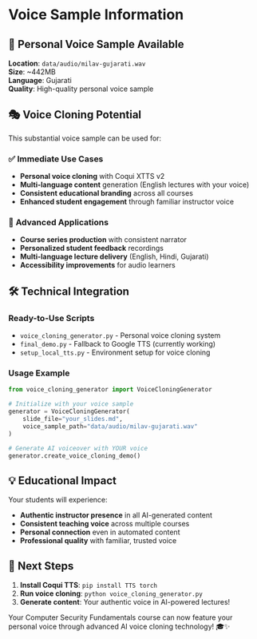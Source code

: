 # Voice Sample Information

## 📢 Personal Voice Sample Available

**Location**: `data/audio/milav-gujarati.wav`  
**Size**: ~442MB  
**Language**: Gujarati  
**Quality**: High-quality personal voice sample  

## 🎭 Voice Cloning Potential

This substantial voice sample can be used for:

### ✅ **Immediate Use Cases**
- **Personal voice cloning** with Coqui XTTS v2
- **Multi-language content** generation (English lectures with your voice)
- **Consistent educational branding** across all courses
- **Enhanced student engagement** through familiar instructor voice

### 🚀 **Advanced Applications**
- **Course series production** with consistent narrator
- **Personalized student feedback** recordings
- **Multi-language lecture delivery** (English, Hindi, Gujarati)
- **Accessibility improvements** for audio learners

## 🛠 **Technical Integration**

### Ready-to-Use Scripts
- `voice_cloning_generator.py` - Personal voice cloning system
- `final_demo.py` - Fallback to Google TTS (currently working)
- `setup_local_tts.py` - Environment setup for voice cloning

### Usage Example
```python
from voice_cloning_generator import VoiceCloningGenerator

# Initialize with your voice sample
generator = VoiceCloningGenerator(
    slide_file="your_slides.md",
    voice_sample_path="data/audio/milav-gujarati.wav"
)

# Generate AI voiceover with YOUR voice
generator.create_voice_cloning_demo()
```

## 💡 **Educational Impact**

Your students will experience:
- **Authentic instructor presence** in all AI-generated content
- **Consistent teaching voice** across multiple courses
- **Personal connection** even in automated content
- **Professional quality** with familiar, trusted voice

## 🎯 **Next Steps**

1. **Install Coqui TTS**: `pip install TTS torch`
2. **Run voice cloning**: `python voice_cloning_generator.py`
3. **Generate content**: Your authentic voice in AI-powered lectures!

Your Computer Security Fundamentals course can now feature your personal voice through advanced AI voice cloning technology! 🎓✨